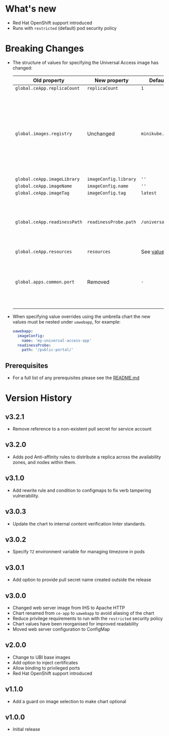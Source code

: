 # What's new

* Red Hat OpenShift support introduced
* Runs with `restricted` (default) pod security policy

# Breaking Changes

* The structure of values for specifying the Universal Access image has changed:

  | Old property | New property | Default value | Comment |
  | ------------ | ------------ | ------------- | ------- |
  | `global.ceApp.replicaCount` | `replicaCount` | `1` |
  | `global.images.registry` | Unchanged | `minikube.local:5000` | All images must be retrieved from the same Container Registry, whether it is embedded in Minikube/CRC, or hosted like IBM Cloud Container Registry (ICR)
  | `global.ceApp.imageLibrary` | `imageConfig.library` | `''` |
  | `global.ceApp.imageName` | `imageConfig.name` | `''` |
  | `global.ceApp.imageTag` | `imageConfig.tag` | `latest` |
  | `global.ceApp.readinessPath` | `readinessProbe.path` | `/universal/` | This must match the `PUBLIC_URL` variable used when building the Universal Access application |
  | `global.ceApp.resources` | `resources` | See [values.yaml](./values.yaml#L59) |
  | `global.apps.common.port` | Removed | `-` | Port configuration has been removed with the change to an Apache HTTP server image |


* When specifying value overrides using the umbrella chart the new values must be nested under `uawebapp`, for example:

  ```yaml
  uawebapp:
    imageConfig:
      name: 'my-universal-access-app'
    readinessProbe:
      path: '/public-portal/'
  ```

## Prerequisites

* For a full list of any prerequisites please see the [README.md](README.md)

# Version History

## v3.2.1

* Remove reference to a non-existent pull secret for service account

## v3.2.0

* Adds pod Anti-affinity rules to distribute a replica across the availability zones, and nodes within them.

## v3.1.0

* Add rewrite rule and condition to configmaps to fix verb tampering vulnerability.

## v3.0.3

* Update the chart to internal content verification linter standards.

## v3.0.2

* Specify `TZ` environment variable for managing timezone in pods

## v3.0.1

* Add option to provide pull secret name created outside the release

## v3.0.0

* Changed web server image from IHS to Apache HTTP
* Chart renamed from `ce-app` to `uawebapp` to avoid aliasing of the chart
* Reduce privilege requirements to run with the `restricted` security policy
* Chart values have been reorganised for improved readability
* Moved web server configuration to ConfigMap

## v2.0.0

* Change to UBI base images
* Add option to inject certificates
* Allow binding to privileged ports
* Red Hat OpenShift support introduced

## v1.1.0

* Add a guard on image selection to make chart optional

## v1.0.0

* Initial release
